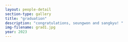 ```yaml
---
layout: people-detail
section-type: gallery
title: "graduation"
description: "congratulations, seungwon and sangkyu! "
img-filename: grad1.jpg
year: 2023
---
```

